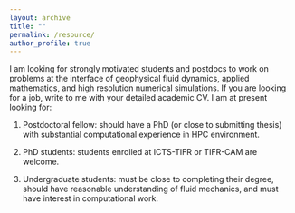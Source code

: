 ```yaml
---
layout: archive
title: ""
permalink: /resource/
author_profile: true
---
```


I am looking for strongly motivated students and postdocs to work on problems at the interface of geophysical fluid dynamics, applied mathematics, and high resolution numerical simulations. If you are looking for a job, write to me with your detailed academic CV. I am at present looking for:

1) Postdoctoral fellow: should have a PhD (or close to submitting thesis) with substantial computational experience in HPC environment.

2) PhD students: students enrolled at ICTS-TIFR or TIFR-CAM are welcome. 
 
3) Undergraduate students: must be close to completing their degree, should have reasonable understanding of fluid mechanics, and must have interest in computational work. 
 


<!-- ## I am looking for students interested in working on geophysical turbulence.  

<!-- ## Reanalysis data
[**ERA5**](https://cds.climate.copernicus.eu/cdsapp#!/dataset/reanalysis-era5-pressure-levels?tab=overview) is the fifth generation ECMWF reanalysis for the global climate and weather for the past 4 to 7 decades. ERA5 provides hourly estimates for a large number of atmospheric, ocean-wave and land-surface quantities. 

## Models
[**The System for Atmospheric Modeling (SAM)**](http://rossby.msrc.sunysb.edu/~marat/SAM.html) is a very cute cloud-resolving model. It's useful for conducting idealized cloud-resolving simulaltions for a theoretical purpose. -->





